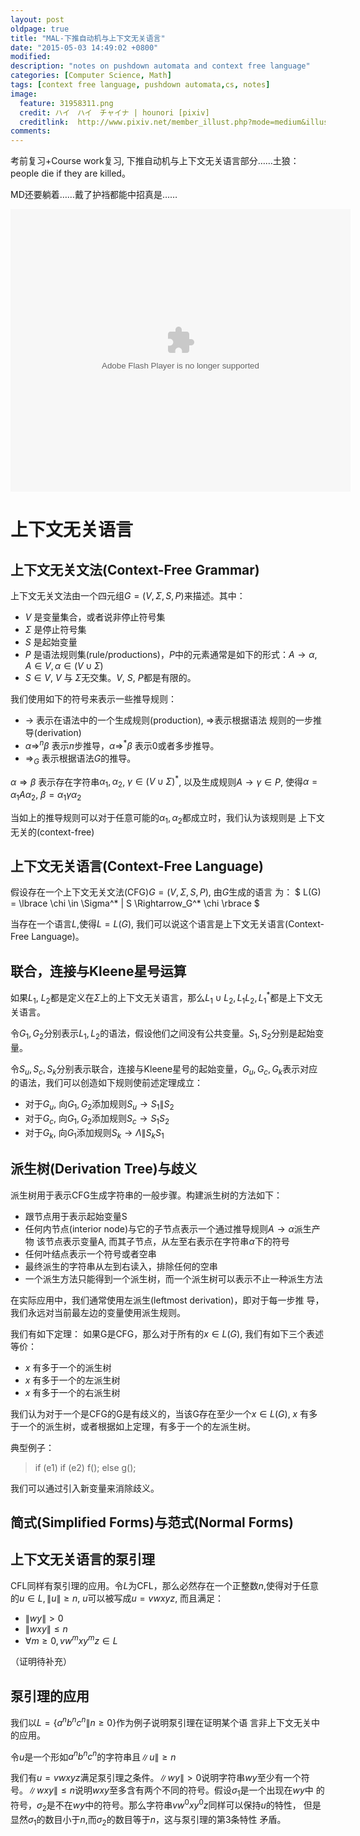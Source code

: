 ```yaml
---
layout: post
oldpage: true
title: "MAL-下推自动机与上下文无关语言"
date: "2015-05-03 14:49:02 +0800"
modified: 
description: "notes on pushdown automata and context free language"
categories: [Computer Science, Math]
tags: [context free language, pushdown automata,cs, notes]
image:
  feature: 31958311.png
  credit: ハイ　ハイ　チャイナ | hounori [pixiv]
  creditlink:  http://www.pixiv.net/member_illust.php?mode=medium&illust_id=31958311
comments: 
---
```


考前复习+Course work复习, 下推自动机与上下文无关语言部分……土狼：people die if they are killed。

MD还要躺着……戴了护裆都能中招真是……

<embed height="452" width="544" quality="high" allowfullscreen="true"
type="application/x-shockwave-flash"
src="http://share.acg.tv/flash.swf" flashvars="aid=382643&page=1"
pluginspage="http://www.adobe.com/shockwave/download/download.cgi?P1_Prod_Version=ShockwaveFlash"
/>

# 上下文无关语言

## 上下文无关文法(Context-Free Grammar)

上下文无关文法由一个四元组$G=(V, \Sigma, S, P)$来描述。其中：

* $V$ 是变量集合，或者说非停止符号集
* $\Sigma$ 是停止符号集
* $S$ 是起始变量
* $P$ 是语法规则集(rule/productions)，$P$中的元素通常是如下的形式：$A \to
  \alpha, A \in V, \alpha \in (V \cup \Sigma)$
* $S \in V$, $V$ 与 $\Sigma$无交集。$V$, $S$, $P$都是有限的。

我们使用如下的符号来表示一些推导规则：

* $\to$ 表示在语法中的一个生成规则(production), $\Rightarrow$表示根据语法
  规则的一步推导(derivation)
* $\alpha \Rightarrow^n \beta$ 表示$n$步推导，$\alpha \Rightarrow^*
  \beta$ 表示0或者多步推导。
* $\Rightarrow_G$ 表示根据语法$G$的推导。

$\alpha \Rightarrow \beta$ 表示存在字符串$\alpha_1, \alpha_2$, $\gamma \in (V
\cup \Sigma)^*$, 以及生成规则$A \to \gamma \in P$, 使得$\alpha = \alpha_1 A
\alpha_2$, $\beta = \alpha_1 \gamma \alpha_2$


当如上的推导规则可以对于任意可能的$\alpha_1,\alpha_2$都成立时，我们认为该规则是
上下文无关的(context-free)


## 上下文无关语言(Context-Free Language)

假设存在一个上下文无关文法(CFG)$G=(V, \Sigma, S, P)$, 由$G$生成的语言
为：
$ L(G) = \lbrace \chi \in \Sigma^* \| S \Rightarrow_G^* \chi \rbrace $

当存在一个语言$L$,使得$L = L(G)$, 我们可以说这个语言是上下文无关语言(Context-Free Language)。

## 联合，连接与Kleene星号运算
如果$L_1$, $L_2$都是定义在$\Sigma$上的上下文无关语言，那么$L_1 \cup
L_2, L_1 L_2, L_1^*$都是上下文无关语言。

令$G_1, G_2$分别表示$L_1, L_2$的语法，假设他们之间没有公共变量。$S_1,
S_2$分别是起始变量。

令$S_u, S_c, S_k$分别表示联合，连接与Kleene星号的起始变量，$G_u, G_c,
G_k$表示对应的语法，我们可以创造如下规则使前述定理成立：

* 对于$G_u$, 向$G_1, G_2$添加规则$S_u \to S_1 \| S_2$
* 对于$G_c$, 向$G_1, G_2$添加规则$S_c \to S_1 S_2$
* 对于$G_k$, 向$G_1$添加规则$S_k \to \Lambda \| S_k S_1$

## 派生树(Derivation Tree)与歧义

派生树用于表示CFG生成字符串的一般步骤。构建派生树的方法如下：

- 跟节点用于表示起始变量S
- 任何内节点(interior node)与它的子节点表示一个通过推导规则$A \to \alpha$派生产物
  该节点表示变量A, 而其子节点，从左至右表示在字符串$\alpha$下的符号
- 任何叶结点表示一个符号或者空串
- 最终派生的字符串从左到右读入，排除任何的空串
- 一个派生方法只能得到一个派生树，而一个派生树可以表示不止一种派生方法

在实际应用中，我们通常使用左派生(leftmost derivation)，即对于每一步推
导，我们永远对当前最左边的变量使用派生规则。


我们有如下定理：
如果G是CFG，那么对于所有的$x \in L(G)$, 我们有如下三个表述等价：

- $x$ 有多于一个的派生树
- $x$ 有多于一个的左派生树
- $x$ 有多于一个的右派生树

我们认为对于一个是CFG的G是有歧义的，当该G存在至少一个$x \in L(G)$, $x$
有多于一个的派生树，或者根据如上定理，有多于一个的左派生树。

典型例子：

> if (e1) if (e2) f(); else g();

我们可以通过引入新变量来消除歧义。

## 简式(Simplified Forms)与范式(Normal Forms)



## 上下文无关语言的泵引理

CFL同样有泵引理的应用。令$L$为CFL，那么必然存在一个正整数$n$,使得对于任意的$u
\in L, \| u \| \geq n$, $u$可以被写成$u=vwxyz$, 而且满足：


* $\| wy \| > 0$
* $\| wxy \| \leq n$
* $\forall m \geq 0, vw^mxy^mz \in L$

（证明待补充）

## 泵引理的应用

我们以$L = \lbrace a^nb^nc^n \| n \geq 0 \rbrace$作为例子说明泵引理在证明某个语
言非上下文无关中的应用。

令$u$是一个形如$a^nb^nc^n$的字符串且$\| u \| \geq n$

我们有$u=vwxyz$满足泵引理之条件。$\| wy \| > 0$说明字符串$wy$至少有一个符号。$\|
wxy \| \leq n$说明$wxy$至多含有两个不同的符号。假设$\sigma_1$是一个出现在$wy$中
的符号，$\sigma_2$是不在$wy$中的符号。那么字符串$vw^0xy^0z$同样可以保持$u$的特性，
但是显然$\sigma_1$的数目小于$n$,而$\sigma_2$的数目等于$n$，这与泵引理的第3条特性
矛盾。





